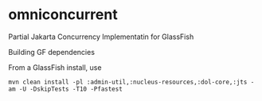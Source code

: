 # omniconcurrent

Partial Jakarta Concurrency Implementatin for GlassFish

Building GF dependencies

From a GlassFish install, use

```
mvn clean install -pl :admin-util,:nucleus-resources,:dol-core,:jts -am -U -DskipTests -T10 -Pfastest
```